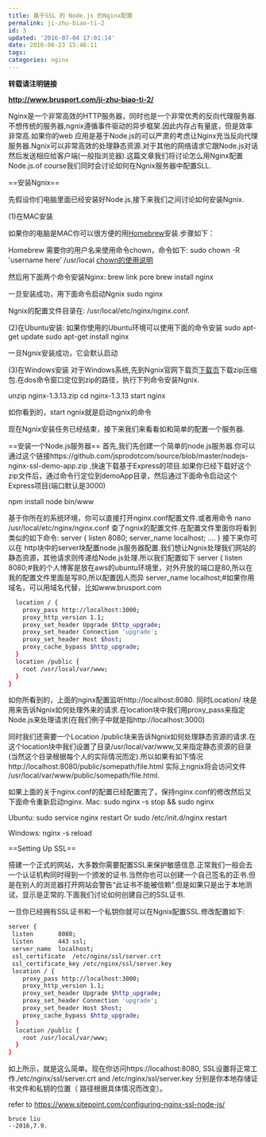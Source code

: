 ```yaml
---
title: 基于SSL 的 Node.js 的Nginx配置
permalink: ji-zhu-biao-ti-2
id: 3
updated: '2016-07-04 17:01:14'
date: 2016-06-23 15:46:11
tags:
categories: nginx
---
```


**转载请注明链接**

**http://www.brusport.com/ji-zhu-biao-ti-2/**


Nginx是一个非常高效的HTTP服务器，同时也是一个非常优秀的反向代理服务器.不想传统的服务器,ngnix遵循事件驱动的异步框架.因此内存占有量底，但是效率非常高.如果你的web 应用是基于Node.js的可以严肃的考虑让Nginx充当反向代理服务器.Ngnix可以非常高效的处理静态资源.对于其他的网络请求它跟Node.js对话然后发送相应给客户端(一般指浏览器).这篇文章我们将讨论怎么用Nginx配置Node.js.of course我们同时会讨论如何在Ngnix服务器中配置SLL.

==安装Ngnix==

先假设你们电脑里面已经安装好Node.js,接下来我们之间讨论如何安装Ngnix.


(1)在MAC安装

如果你的电脑是MAC你可以很方便的用[Homebrew](http://brew.sh/)安装.步骤如下：

Homebrew 需要你的用户名来使用命令chown，命令如下:
sudo chown -R 'username here' /usr/local
[chown的使用说明](http://www.demopu.com/doc/linux/chown.html)

然后用下面两个命令安装Nginx:
brew link pcre
brew install nginx

一旦安装成功，用下面命令启动Ngnix
sudo nginx

Ngnix的配置文件目录在:
/usr/local/etc/nginx/nginx.conf.

<!--more-->

(2)在Ubuntu安装:
如果你使用的Ubuntu环境可以使用下面的命令安装
sudo apt-get update
sudo apt-get install nginx

一旦Ngnix安装成功，它会默认启动

(3)在Windows安装
对于Windows系统,先到Ngnix官网下载页[下载页](http://nginx.org/en/download.html)下载zip压缩包.在dos命令窗口定位到zip的路径，执行下列命令安装Ngnix.

unzip nginx-1.3.13.zip
cd nginx-1.3.13
start nginx

如你看到的，start ngnix就是启动ngnix的命令

现在Ngnix安装任务已经结束，接下来我们来看看如和简单的配置一个服务器.

==安装一个Node.js服务器==
首先,我们先创建一个简单的node.js服务器.你可以通过这个链接https://github.com/jsprodotcom/source/blob/master/nodejs-nginx-ssl-demo-app.zip ,快速下载基于Express的项目.如果你已经下载好这个zip文件后，通过命令行定位到demoApp目录，然后通过下面命令启动这个Express项目(端口默认是3000)

npm install
node bin/www

基于你所在的系统环境，你可以直接打开nginx.conf配置文件.或者用命令
nano /usr/local/etc/nginx/nginx.conf
查了ngnix的配置文件.在配置文件里面你将看到类似的如下命令:
server {
  listen       8080;
  server_name  localhost;
  ....
}
接下来你可以在 http块中的server块配置node.js服务器配置.我们想让Ngnix处理我们网站的静态资源，其他请求则传递给Node.js处理.所以我们配置如下
server {
  listen       8080;#我的个人博客是放在aws的ubuntu环境里，对外开放的端口是80,所以在我的配置文件里面是写80,所以配置因人而异
  server_name  localhost;#如果你用域名，可以用域名代替，比如www.brusport.com
``` bash
  location / {
    proxy_pass http://localhost:3000;
    proxy_http_version 1.1;
    proxy_set_header Upgrade $http_upgrade;
    proxy_set_header Connection 'upgrade';
    proxy_set_header Host $host;
    proxy_cache_bypass $http_upgrade;
  }
  location /public {
    root /usr/local/var/www;
  }
}
```
如你所看到的，上面的nginx配置监听http://localhost:8080. 同时Location/ 块是用来告诉Ngnix如何处理外来的请求.在location块中我们用proxy_pass来指定Node.js来处理请求(在我们例子中就是指http://localhost:3000)

同时我们还需要一个Location /public块来告诉Ngnix如何处理静态资源的请求.在这个location块中我们设置了目录/usr/local/var/www,又来指定静态资源的目录(当然这个目录根据每个人的实际情况而定).所以如果有如下情况http://localhost:8080/public/somepath/file.html 实际上ngnix将会访问文件 /usr/local/var/www/public/somepath/file.html.

如果上面的关于nginx.conf的配置已经配置完了，保持nginx.conf的修改然后又下面命令重新启动nginx.
Mac:
sudo nginx -s stop && sudo nginx

Ubuntu:
sudo service nginx restart
Or
sudo /etc/init.d/nginx restart

Windows:
nginx -s reload


==Setting Up SSL==

搭建一个正式的网站，大多数你需要配置SSL来保护敏感信息.正常我们一般会去一个认证机构同时得到一个颁发的证书.当然你也可以创建一个自己签名的正书.但是在别人的浏览器打开网站会警告“此证书不能被信赖”.但是如果只是出于本地测试，显示是正常的.下面我们讨论如何创建自己的SSL证书.

一旦你已经拥有SSL证书和一个私钥你就可以在Ngnix配置SSL.修改配置如下:
``` bash
server {
 listen       8080;
 listen       443 ssl;
 server_name  localhost;
 ssl_certificate  /etc/nginx/ssl/server.crt
 ssl_certificate_key /etc/nginx/ssl/server.key
 location / {
    proxy_pass http://localhost:3000;
    proxy_http_version 1.1;
    proxy_set_header Upgrade $http_upgrade;
    proxy_set_header Connection 'upgrade';
    proxy_set_header Host $host;
    proxy_cache_bypass $http_upgrade;
  }
  location /public {
    root /usr/local/var/www;
  }
}
```

如上所示，就是这么简单。现在你访问https://localhost:8080, SSL设置将正常工作./etc/nginx/ssl/server.crt and /etc/nginx/ssl/server.key 分别是你本地存储证书文件和私钥的位置（ 路径根据具体情况而改变）。

refer to https://www.sitepoint.com/configuring-nginx-ssl-node-js/


```
bruce liu                                                                --2016,7.9.
```